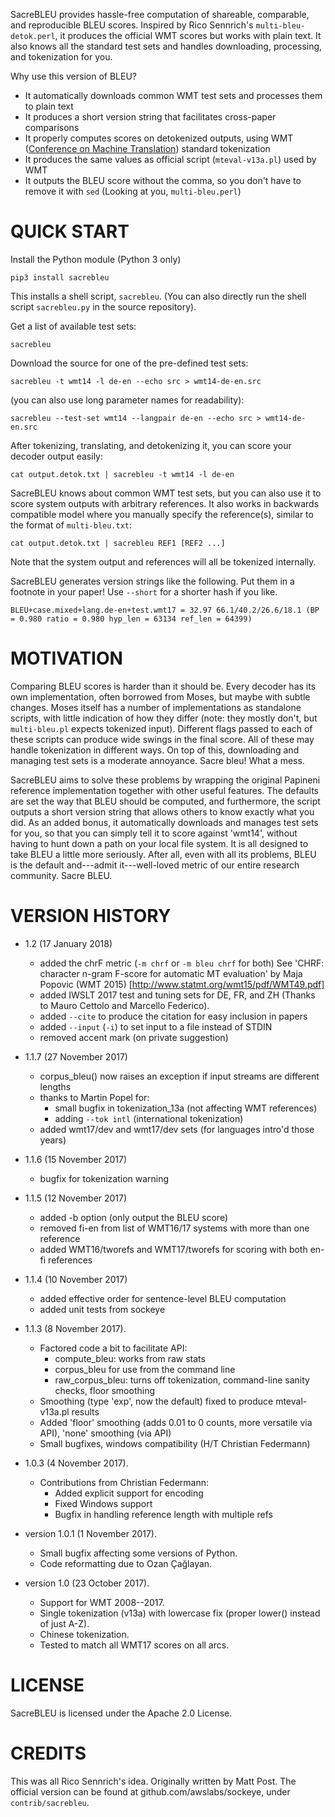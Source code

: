 SacreBLEU provides hassle-free computation of shareable, comparable, and reproducible BLEU scores.
Inspired by Rico Sennrich's `multi-bleu-detok.perl`, it produces the official WMT scores but works with plain text.
It also knows all the standard test sets and handles downloading, processing, and tokenization for you.

Why use this version of BLEU?
- It automatically downloads common WMT test sets and processes them to plain text
- It produces a short version string that facilitates cross-paper comparisons
- It properly computes scores on detokenized outputs, using WMT ([Conference on Machine Translation](http://statmt.org/wmt17)) standard tokenization
- It produces the same values as official script (`mteval-v13a.pl`) used by WMT
- It outputs the BLEU score without the comma, so you don't have to remove it with `sed` (Looking at you, `multi-bleu.perl`)

# QUICK START

Install the Python module (Python 3 only)

    pip3 install sacrebleu

This installs a shell script, `sacrebleu`.
(You can also directly run the shell script `sacrebleu.py` in the source repository).

Get a list of available test sets:

    sacrebleu

Download the source for one of the pre-defined test sets:

    sacrebleu -t wmt14 -l de-en --echo src > wmt14-de-en.src

(you can also use long parameter names for readability):

    sacrebleu --test-set wmt14 --langpair de-en --echo src > wmt14-de-en.src

After tokenizing, translating, and detokenizing it, you can score your decoder output easily:

    cat output.detok.txt | sacrebleu -t wmt14 -l de-en

SacreBLEU knows about common WMT test sets, but you can also use it to score system outputs with arbitrary references.
It also works in backwards compatible model where you manually specify the reference(s), similar to the format of `multi-bleu.txt`:

    cat output.detok.txt | sacrebleu REF1 [REF2 ...]

Note that the system output and references will all be tokenized internally.

SacreBLEU generates version strings like the following.
Put them in a footnote in your paper!
Use `--short` for a shorter hash if you like.

    BLEU+case.mixed+lang.de-en+test.wmt17 = 32.97 66.1/40.2/26.6/18.1 (BP = 0.980 ratio = 0.980 hyp_len = 63134 ref_len = 64399)

# MOTIVATION

Comparing BLEU scores is harder than it should be.
Every decoder has its own implementation, often borrowed from Moses, but maybe with subtle changes.
Moses itself has a number of implementations as standalone scripts, with little indication of how they differ (note: they mostly don't, but `multi-bleu.pl` expects tokenized input).
Different flags passed to each of these scripts can produce wide swings in the final score.
All of these may handle tokenization in different ways.
On top of this, downloading and managing test sets is a moderate annoyance.
Sacre bleu!
What a mess.

SacreBLEU aims to solve these problems by wrapping the original Papineni reference implementation together with other useful features.
The defaults are set the way that BLEU should be computed, and furthermore, the script outputs a short version string that allows others to know exactly what you did.
As an added bonus, it automatically downloads and manages test sets for you, so that you can simply tell it to score against 'wmt14', without having to hunt down a path on your local file system.
It is all designed to take BLEU a little more seriously.
After all, even with all its problems, BLEU is the default and---admit it---well-loved metric of our entire research community.
Sacre BLEU.

# VERSION HISTORY

- 1.2 (17 January 2018)
   - added the chrF metric (`-m chrf` or `-m bleu chrf` for both)
     See 'CHRF: character n-gram F-score for automatic MT evaluation' by Maja Popovic (WMT 2015)
     [http://www.statmt.org/wmt15/pdf/WMT49.pdf]
   - added IWSLT 2017 test and tuning sets for DE, FR, and ZH
     (Thanks to Mauro Cettolo and Marcello Federico).
   - added `--cite` to produce the citation for easy inclusion in papers
   - added `--input` (`-i`) to set input to a file instead of STDIN
   - removed accent mark (on private suggestion)

- 1.1.7 (27 November 2017)
   - corpus_bleu() now raises an exception if input streams are different lengths
   - thanks to Martin Popel for:
      - small bugfix in tokenization_13a (not affecting WMT references)
      - adding `--tok intl` (international tokenization)
   - added wmt17/dev and wmt17/dev sets (for languages intro'd those years)

- 1.1.6 (15 November 2017)
   - bugfix for tokenization warning

- 1.1.5 (12 November 2017)
   - added -b option (only output the BLEU score)
   - removed fi-en from list of WMT16/17 systems with more than one reference
   - added WMT16/tworefs and WMT17/tworefs for scoring with both en-fi references

- 1.1.4 (10 November 2017)
   - added effective order for sentence-level BLEU computation
   - added unit tests from sockeye

- 1.1.3 (8 November 2017).
   - Factored code a bit to facilitate API:
      - compute_bleu: works from raw stats
      - corpus_bleu for use from the command line
      - raw_corpus_bleu: turns off tokenization, command-line sanity checks, floor smoothing
   - Smoothing (type 'exp', now the default) fixed to produce mteval-v13a.pl results
   - Added 'floor' smoothing (adds 0.01 to 0 counts, more versatile via API), 'none' smoothing (via API)
   - Small bugfixes, windows compatibility (H/T Christian Federmann)

- 1.0.3 (4 November 2017).
   - Contributions from Christian Federmann:
      - Added explicit support for encoding
      - Fixed Windows support
      - Bugfix in handling reference length with multiple refs

- version 1.0.1 (1 November 2017).
   - Small bugfix affecting some versions of Python.
   - Code reformatting due to Ozan Çağlayan.

- version 1.0 (23 October 2017).
   - Support for WMT 2008--2017.
   - Single tokenization (v13a) with lowercase fix (proper lower() instead of just A-Z).
   - Chinese tokenization.
   - Tested to match all WMT17 scores on all arcs.

# LICENSE

SacreBLEU is licensed under the Apache 2.0 License.

# CREDITS

This was all Rico Sennrich's idea.
Originally written by Matt Post.
The official version can be found at github.com/awslabs/sockeye, under `contrib/sacrebleu`.
